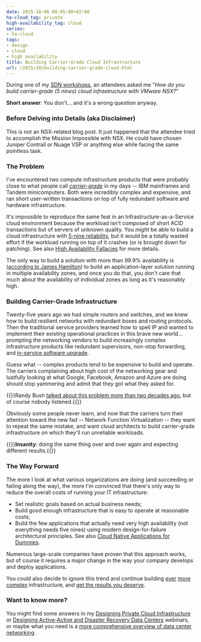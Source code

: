 ```yaml
---
date: 2015-10-06 08:05:00+02:00
ha-cloud_tag: private
high-availability_tag: cloud
series:
- ha-cloud
tags:
- design
- cloud
- high availability
title: Building Carrier-Grade Cloud Infrastructure
url: /2015/10/building-carrier-grade-cloud.html
---
```

During one of my [SDN workshops](http://www.ipspace.net/SDN,_OpenFlow_and_NFV_Workshop), an attendees asked me "*How do you build carrier-grade (5 nines) cloud infrastructure with VMware NSX?*"

**Short answer**: You don't... and it's a wrong question anyway.
<!--more-->
### Before Delving into Details (aka Disclaimer)

This is not an NSX-related blog post. It just happened that the attendee tried to accomplish the Mission Impossible with NSX. He could have chosen Juniper Contrail or Nuage VSP or anything else while facing the same pointless task.

### The Problem

I've encountered two compute infrastructure products that were probably close to what people call [*carrier-grade*](https://en.wikipedia.org/wiki/Carrier_grade) in my days -- IBM mainframes and Tandem minicomputers. Both were incredibly complex and expensive, and ran short user-written transactions on top of fully redundant software and hardware infrastructure.

It's impossible to reproduce the same feat in an Infrastructure-as-a-Service cloud environment because the workload isn't composed of short ACID transactions but of servers of unknown quality. You *might* be able to build a cloud infrastructure with [5-nine reliability](https://en.wikipedia.org/wiki/Five_nines), but it would be a totally wasted effort if the workload running on top of it crashes (or is brought down for patching). See also [High Availability Fallacies](https://blog.ipspace.net/2011/08/high-availability-fallacies.html) for more details.

The only way to build a solution with more than 99.9% availability is ([according to James Hamilton](https://youtu.be/JIQETrFC_SQ?t=18m50s)) to build an application-layer solution running in multiple availability zones, and once you do that, you don't care that much about the availability of individual zones as long as it's reasonably high.

### Building Carrier-Grade Infrastructure

Twenty-five years ago we had simple routers and switches, and we knew how to build resilient networks with redundant boxes and routing protocols. Then the traditional service providers learned how to spell IP and wanted to implement their existing operational practices in this brave new world... prompting the networking vendors to build increasingly complex infrastructure products like redundant supervisors, non-stop forwarding, and [in-service software upgrade](https://blog.ipspace.net/2015/06/so-you-need-issu-on-your-tor-switch.html).

Guess what -- complex products tend to be expensive to build and operate. The carriers complaining about high cost of the networking gear and lustfully looking at what Google, Facebook, Amazon and Azure are doing should stop yammering and admit that they got what they asked for.

{{<note info>}}Randy Bush [talked about this problem more than two decades ago](https://www.nanog.org/meetings/nanog26/presentations/bushcomplex.pdf), but of course nobody listened.{{</note>}}

Obviously some people never learn, and now that the carriers turn their attention toward the new fad -- Network Function Virtualization -- they want to repeat the same mistake, and want cloud architects to build carrier-grade infrastructure on which they'll run unreliable workloads.

{{<quote source="Definitely not Einstein">}}**Insanity**: doing the same thing over and over again and expecting different results.{{</quote>}}

### The Way Forward

The more I look at what various organizations are doing (and succeeding or failing along the way), the more I'm convinced that there's only way to reduce the overall costs of running your IT infrastructure:

-   Set realistic goals based on actual business needs;
-   Build good enough infrastructure that is easy to operate at reasonable costs;
-   Build the few applications that actually need very high availability (not everything needs five nines) using modern design-for-failure architectural principles. See also [Cloud Native Applications for Dummies](http://it20.info/2014/12/cloud-native-applications-for-dummies/).

Numerous large-scale companies have proven that this approach works, but of course it requires a major change in the way your company develops and deploy applications.

You could also decide to ignore this trend and continue building [ever](https://blog.ipspace.net/2014/10/vxlan-and-otv-saga-continues.html) [more](http://blog.ipspace.net/2015/02/before-talking-about-vmotion-across.html) [complex](http://blog.ipspace.net/2015/09/vsan-as-always-latency-is-real-killer.html) infrastructure, and [get the results you deserve](http://blog.ipspace.net/2013/09/sooner-or-later-someone-will-pay-for.html).

### Want to know more?

You might find some answers in my [Designing Private Cloud Infrastructure](http://www.ipspace.net/Designing_Private_Cloud_Infrastructure) or [Designing Active-Active and Disaster Recovery Data Centers](http://www.ipspace.net/Designing_Private_Cloud_Infrastructure) webinars, or maybe what you need is a [more comprehensive overview of data center networking](http://www.ipspace.net/Roadmap/Data_center_webinars).
